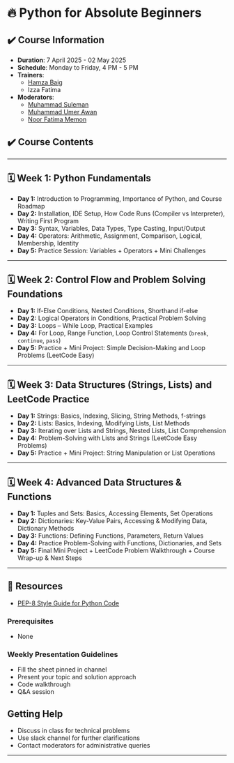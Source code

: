 # 🔥 Python for Absolute Beginners

## ✔️ Course Information
- **Duration**: 7 April 2025 - 02 May 2025
- **Schedule**: Monday to Friday, 4 PM - 5 PM 
- **Trainers**: 
  - [Hamza Baig](https://www.linkedin.com/in/hbhamzabaig/)
  - Izza Fatima
- **Moderators**:
  - [Muhammad Suleman](https://www.linkedin.com/in/muhammad-suleman-z/)
  - [Muhammad Umer Awan](https://www.linkedin.com/in/mdumerdm/)
  - [Noor Fatima Memon](https://www.linkedin.com/in/noor-fatima-memon/)


## ✔️ Course Contents

---

## 🗓 Week 1: Python Fundamentals
- **Day 1:** Introduction to Programming, Importance of Python, and Course Roadmap  
- **Day 2:** Installation, IDE Setup, How Code Runs (Compiler vs Interpreter), Writing First Program  
- **Day 3:** Syntax, Variables, Data Types, Type Casting, Input/Output  
- **Day 4:** Operators: Arithmetic, Assignment, Comparison, Logical, Membership, Identity  
- **Day 5:** Practice Session: Variables + Operators + Mini Challenges  

---

## 🗓 Week 2: Control Flow and Problem Solving Foundations
- **Day 1:** If-Else Conditions, Nested Conditions, Shorthand if-else  
- **Day 2:** Logical Operators in Conditions, Practical Problem Solving  
- **Day 3:** Loops – While Loop, Practical Examples  
- **Day 4:** For Loop, Range Function, Loop Control Statements (`break`, `continue`, `pass`)  
- **Day 5:** Practice + Mini Project: Simple Decision-Making and Loop Problems (LeetCode Easy)  

---

## 🗓 Week 3: Data Structures (Strings, Lists) and LeetCode Practice
- **Day 1:** Strings: Basics, Indexing, Slicing, String Methods, f-strings  
- **Day 2:** Lists: Basics, Indexing, Modifying Lists, List Methods  
- **Day 3:** Iterating over Lists and Strings, Nested Lists, List Comprehension  
- **Day 4:** Problem-Solving with Lists and Strings (LeetCode Easy Problems)  
- **Day 5:** Practice + Mini Project: String Manipulation or List Operations  

---

## 🗓 Week 4: Advanced Data Structures & Functions
- **Day 1:** Tuples and Sets: Basics, Accessing Elements, Set Operations  
- **Day 2:** Dictionaries: Key-Value Pairs, Accessing & Modifying Data, Dictionary Methods  
- **Day 3:** Functions: Defining Functions, Parameters, Return Values  
- **Day 4:** Practice Problem-Solving with Functions, Dictionaries, and Sets  
- **Day 5:** Final Mini Project + LeetCode Problem Walkthrough + Course Wrap-up & Next Steps  

---

## 🚀 Resources
- [PEP-8 Style Guide for Python Code](https://peps.python.org/pep-0008/)

### Prerequisites
- None

### Weekly Presentation Guidelines
- Fill the sheet pinned in channel
- Present your topic and solution approach
- Code walkthrough
- Q&A session

## Getting Help
- Discuss in class for technical problems
- Use slack channel for further clarifications
- Contact moderators for administrative queries

---
